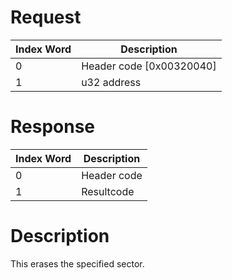 # Request

| Index Word | Description                |
|------------|----------------------------|
| 0          | Header code \[0x00320040\] |
| 1          | u32 address                |

# Response

| Index Word | Description |
|------------|-------------|
| 0          | Header code |
| 1          | Resultcode  |

# Description

This erases the specified sector.